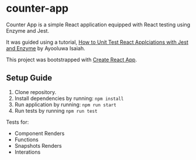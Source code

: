 # counter-app

Counter App is a simple React application equipped with React testing using Enzyme and Jest. 

It was guided using a tutorial, [How to Unit Test React Applciations with Jest and Enzyme](https://pusher.com/tutorials/react-jest-enzyme) by Ayooluwa Isaiah.

This project was bootstrapped with [Create React App](https://github.com/facebook/create-react-app).

## Setup Guide
1. Clone repository.
2. Install dependencies by running: `npm install`
3. Run application by running: `npm run start`
4. Run tests by running `npm run test`

Tests for: 
- Component Renders
- Functions
- Snapshots Renders
- Interations
